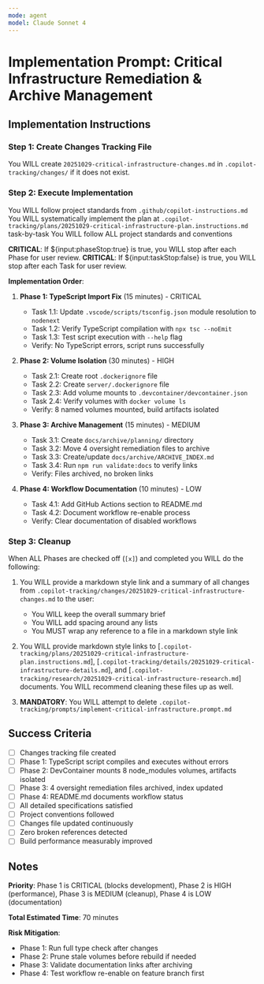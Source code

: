 ```yaml
---
mode: agent
model: Claude Sonnet 4
---
```


<!-- markdownlint-disable-file -->

# Implementation Prompt: Critical Infrastructure Remediation & Archive Management

## Implementation Instructions

### Step 1: Create Changes Tracking File

You WILL create `20251029-critical-infrastructure-changes.md` in `.copilot-tracking/changes/` if it does not exist.

### Step 2: Execute Implementation

You WILL follow project standards from `.github/copilot-instructions.md`
You WILL systematically implement the plan at `.copilot-tracking/plans/20251029-critical-infrastructure-plan.instructions.md` task-by-task
You WILL follow ALL project standards and conventions

**CRITICAL**: If ${input:phaseStop:true} is true, you WILL stop after each Phase for user review.
**CRITICAL**: If ${input:taskStop:false} is true, you WILL stop after each Task for user review.

**Implementation Order**:

1. **Phase 1: TypeScript Import Fix** (15 minutes) - CRITICAL
   - Task 1.1: Update `.vscode/scripts/tsconfig.json` module resolution to `nodenext`
   - Task 1.2: Verify TypeScript compilation with `npx tsc --noEmit`
   - Task 1.3: Test script execution with `--help` flag
   - Verify: No TypeScript errors, script runs successfully

2. **Phase 2: Volume Isolation** (30 minutes) - HIGH
   - Task 2.1: Create root `.dockerignore` file
   - Task 2.2: Create `server/.dockerignore` file
   - Task 2.3: Add volume mounts to `.devcontainer/devcontainer.json`
   - Task 2.4: Verify volumes with `docker volume ls`
   - Verify: 8 named volumes mounted, build artifacts isolated

3. **Phase 3: Archive Management** (15 minutes) - MEDIUM
   - Task 3.1: Create `docs/archive/planning/` directory
   - Task 3.2: Move 4 oversight remediation files to archive
   - Task 3.3: Create/update `docs/archive/ARCHIVE_INDEX.md`
   - Task 3.4: Run `npm run validate:docs` to verify links
   - Verify: Files archived, no broken links

4. **Phase 4: Workflow Documentation** (10 minutes) - LOW
   - Task 4.1: Add GitHub Actions section to README.md
   - Task 4.2: Document workflow re-enable process
   - Verify: Clear documentation of disabled workflows

### Step 3: Cleanup

When ALL Phases are checked off (`[x]`) and completed you WILL do the following:

1. You WILL provide a markdown style link and a summary of all changes from `.copilot-tracking/changes/20251029-critical-infrastructure-changes.md` to the user:
   - You WILL keep the overall summary brief
   - You WILL add spacing around any lists
   - You MUST wrap any reference to a file in a markdown style link

2. You WILL provide markdown style links to [`.copilot-tracking/plans/20251029-critical-infrastructure-plan.instructions.md`], [`.copilot-tracking/details/20251029-critical-infrastructure-details.md`], and [`.copilot-tracking/research/20251029-critical-infrastructure-research.md`] documents. You WILL recommend cleaning these files up as well.

3. **MANDATORY**: You WILL attempt to delete `.copilot-tracking/prompts/implement-critical-infrastructure.prompt.md`

## Success Criteria

- [ ] Changes tracking file created
- [ ] Phase 1: TypeScript script compiles and executes without errors
- [ ] Phase 2: DevContainer mounts 8 node_modules volumes, artifacts isolated
- [ ] Phase 3: 4 oversight remediation files archived, index updated
- [ ] Phase 4: README.md documents workflow status
- [ ] All detailed specifications satisfied
- [ ] Project conventions followed
- [ ] Changes file updated continuously
- [ ] Zero broken references detected
- [ ] Build performance measurably improved

## Notes

**Priority**: Phase 1 is CRITICAL (blocks development), Phase 2 is HIGH (performance), Phase 3 is MEDIUM (cleanup), Phase 4 is LOW (documentation)

**Total Estimated Time**: 70 minutes

**Risk Mitigation**:
- Phase 1: Run full type check after changes
- Phase 2: Prune stale volumes before rebuild if needed
- Phase 3: Validate documentation links after archiving
- Phase 4: Test workflow re-enable on feature branch first
